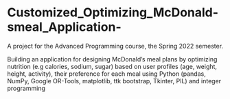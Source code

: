 # Customized_Optimizing_McDonald-smeal_Application-

A project for the Advanced Programming course, the Spring 2022 semester.

Building an application for designing McDonald’s meal plans by optimizing nutrition (e.g calories, sodium, sugar) based on user profiles (age, weight, height, activity), their preference for each meal using Python (pandas, NumPy, Google OR-Tools, matplotlib, ttk bootstrap, Tkinter, PIL) and integer programming
